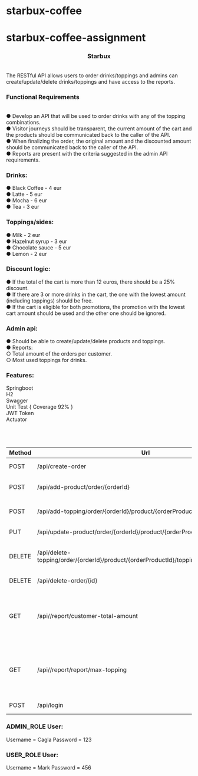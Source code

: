 # starbux-coffee
# starbux-coffee-assignment

<h3 align="center">Starbux</h3> <br>
The RESTful API allows users to order drinks/toppings and admins can create/update/delete drinks/toppings and have access to the reports.

<h3> Functional Requirements </h3><br>
● Develop an API that will be used to order drinks with any of the topping combinations. <br>
● Visitor journeys should be transparent, the current amount of the cart and the products should be communicated back to the caller of the API. <br>
● When finalizing the order, the original amount and the discounted amount should be communicated back to the caller of the API. <br>
● Reports are present with the criteria suggested in the admin API requirements. <br>

<h3> Drinks:</h3>

● Black Coffee - 4 eur <br>
● Latte - 5 eur <br>
● Mocha - 6 eur <br>
● Tea - 3 eur <br>

<h3> Toppings/sides: </h3>
● Milk - 2 eur <br>
● Hazelnut syrup - 3 eur <br>
● Chocolate sauce - 5 eur <br>
● Lemon - 2 eur <br>

<h3> Discount logic: </h3>

● If the total of the cart is more than 12 euros, there should be a 25% discount. <br>
● If there are 3 or more drinks in the cart, the one with the lowest amount (including toppings) should be free. <br>
● If the cart is eligible for both promotions, the promotion with the lowest cart amount should be used and the other one should be ignored. <br>

<h3> Admin api: </h3>

● Should be able to create/update/delete products and toppings. <br>
● Reports: <br>
○ Total amount of the orders per customer. <br>
○ Most used toppings for drinks. <br>


<h3> Features:</h3>
Springboot<br>
H2<br>
Swagger<br>
Unit Test { Coverage 92% } <br>
JWT Token<br>
Actuator<br>
<br><br><br>


| Method | Url | Description |
| ------ | --- | ----------- | 
| POST   | /api/create-order | Create order | |
| POST   | /api/add-product/order/{orderId} | Add product to order | |
| POST   | /api/add-topping/order/{orderId}/product/{orderProductId} | Add topping to product |
| PUT    | /api/update-product/order/{orderId}/product/{orderProductId} | Update product
| DELETE | /api/delete-topping/order/{orderId}/product/{orderProductId}/topping/{productToppingId} | Delete topping from product| |
| DELETE | /api/delete-order/{id} | Delete order |
| GET    | /api//report/customer-total-amount | This method is used to find total amounts of per customer |
| GET    | /api//report/report/max-topping | This method is used to find the popular topping of each product |
| POST   | /api/login | Get auth key| |


<h3> ADMIN_ROLE User: </h3>
Username = Cagla
Password = 123

<h3> USER_ROLE User: </h3>
Username = Mark
Password = 456

